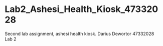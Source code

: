 # Lab2_Ashesi_Health_Kiosk_47332028
Second lab assignment, ashesi health kiosk.
Darius Dewortor
47332028
Lab 2
